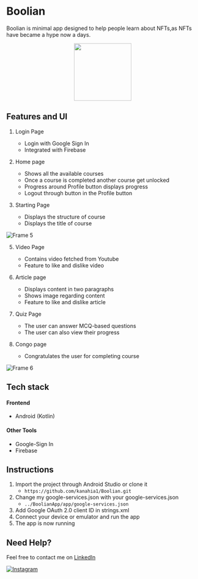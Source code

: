 # Boolian
Boolian is minimal app designed to help people learn about NFTs,as NFTs have became a hype now a days.

<p align="center">
<img src="https://user-images.githubusercontent.com/114223204/216722756-cb8a8b11-6a63-4108-b29c-386b8477fbc7.jpg" width="150"> </p>

## Features and UI
1. Login Page
   - Login with Google Sign In
   - Integrated with Firebase

2. Home page
   - Shows all the available courses
   - Once a course is completed another course get unlocked
   - Progress around Profile button displays progress
   - Logout through button in the Profile button

3. Starting Page
   - Displays the structure of course
   - Displays the title of course
  
 ![Frame 5]([www.linkedin.com/in/lokesh-singla-b993ba259](https://www.linkedin.com/in/lokesh-singla-b993ba259/))

5. Video Page
   - Contains video fetched from Youtube
   - Feature to like and dislike video

6. Article page
   - Displays content in two paragraphs
   - Shows image regarding content
   - Feature to like and dislike article

7. Quiz Page
   - The user can answer MCQ-based questions
   - The user can also view their progress

8. Congo page
   - Congratulates the user for completing course
  
![Frame 6](https://github.com/kanahia1/Boolian/assets/114223204/705a6896-671a-49b5-8f1a-8b5c3c803695)

## Tech stack

#### Frontend
- Android (Kotlin)

#### Other Tools
- Google-Sign In
- Firebase

## Instructions
1. Import the project through Android Studio or clone it
   - `https://github.com/kanahia1/Boolian.git`
2. Change my google-services.json with your google-services.json
    - `../BoolianApp/app/google-services.json`
3. Add Google OAuth 2.0 client ID in strings.xml
4. Connect your device or emulator and run the app
5. The app is now running


## Need Help?
Feel free to contact me on [LinkedIn](https://www.linkedin.com/in/kanahia-kaushal-9850bb253/)

[![Instagram](https://img.shields.io/badge/Instagram-follow-purple.svg?logo=instagram&logoColor=white)](https://www.instagram.com/kanahia.jpeg/) 

